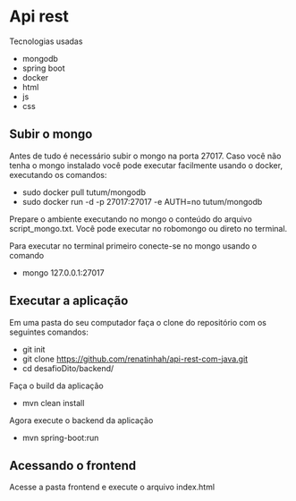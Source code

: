 # Api rest 
Tecnologias usadas
* mongodb
* spring boot
* docker
* html
* js
* css

## Subir o mongo

Antes de tudo é necessário subir o mongo na porta 27017. Caso você não tenha o mongo instalado você pode executar facilmente usando o docker, executando os comandos:

* sudo docker pull tutum/mongodb
* sudo docker run -d -p 27017:27017 -e AUTH=no tutum/mongodb

Prepare o ambiente executando no mongo o conteúdo do arquivo script_mongo.txt. Você pode executar no robomongo ou direto no terminal. 

Para executar no terminal primeiro conecte-se no mongo usando o comando

* mongo 127.0.0.1:27017

## Executar a aplicação 

Em uma pasta do seu computador faça o clone do repositório com os seguintes comandos:

* git init
* git clone https://github.com/renatinhah/api-rest-com-java.git
* cd desafioDito/backend/

Faça o build da aplicação

* mvn clean install

Agora execute o backend da aplicação
* mvn spring-boot:run

## Acessando o frontend

Acesse a pasta frontend e execute o arquivo index.html
